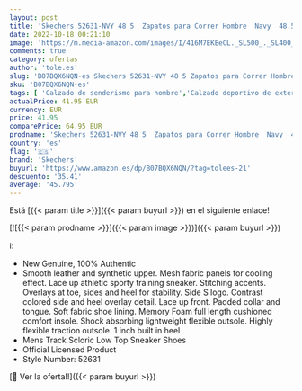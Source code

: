 ```yaml
---
layout: post
title: 'Skechers 52631-NVY 48 5  Zapatos para Correr Hombre  Navy  48.5 EU'
date: 2022-10-18 00:21:10
image: 'https://m.media-amazon.com/images/I/416M7EKEeCL._SL500_._SL400_.jpg'
comments: true
category: ofertas
author: 'tole.es'
slug: 'B07BQX6NQN-es Skechers 52631-NVY 48 5 Zapatos para Correr Hombre Navy...'
sku: 'B07BQX6NQN-es'
tags: [ 'Calzado de senderismo para hombre','Calzado deportivo de exterior de hombre','Calzado deportivo para hombre','Zapatillas casual para hombre','Zapatillas de senderismo para hombre','Zapatillas y calzado deportivo para hombre','Zapatos','Zapatos para hombre','Zapatos y complementos','skechers','zapatos','🇪🇸', ]
actualPrice: 41.95 EUR
currency: EUR
price: 41.95
comparePrice: 64.95 EUR
prodname: 'Skechers 52631-NVY 48 5  Zapatos para Correr Hombre  Navy  48.5 EU'
country: 'es'
flag: '🇪🇸'
brand: 'Skechers'
buyurl: 'https://www.amazon.es/dp/B07BQX6NQN/?tag=tolees-21'
descuento: '35.41'
average: '45.795'
---
```


Está [{{< param title >}}]({{< param buyurl >}}) en el siguiente enlace!

[![{{< param prodname >}}]({{< param image >}})]({{< param buyurl >}})

ℹ️:

- New Genuine, 100% Authentic
- Smooth leather and synthetic upper. Mesh fabric panels for cooling effect. Lace up athletic sporty training sneaker. Stitching accents. Overlays at toe, sides and heel for stability. Side S logo. Contrast colored side and heel overlay detail. Lace up front. Padded collar and tongue. Soft fabric shoe lining. Memory Foam full length cushioned comfort insole. Shock absorbing lightweight flexible outsole. Highly flexible traction outsole. 1 inch built in heel
- Mens Track Scloric Low Top Sneaker Shoes
- Official Licensed Product
- Style Number: 52631

[🛒 Ver la oferta!!]({{< param buyurl >}})
